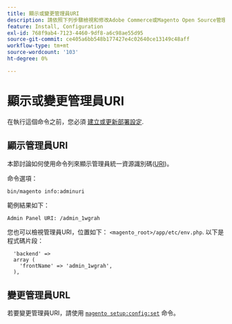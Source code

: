 ```yaml
---
title: 顯示或變更管理員URI
description: 請依照下列步驟檢視和修改Adobe Commerce或Magento Open Source管理員應用程式的URI。
feature: Install, Configuration
exl-id: 768f9ab4-7123-4460-9df8-a6c98ae55d95
source-git-commit: ce405a6bb548b177427e4c02640ce13149c48aff
workflow-type: tm+mt
source-wordcount: '103'
ht-degree: 0%

---
```


# 顯示或變更管理員URI

在執行這個命令之前，您必須 [建立或更新部署設定](deployment.md).

## 顯示管理員URI

本節討論如何使用命令列來顯示管理員統一資源識別碼([URI](https://www.w3.org/Protocols/rfc2616/rfc2616-sec3.html#sec3.2))。

命令選項：

```bash
bin/magento info:adminuri
```

範例結果如下：

```terminal
Admin Panel URI: /admin_1wgrah
```

您也可以檢視管理員URI，位置如下： `<magento_root>/app/etc/env.php`. 以下是程式碼片段：

```php?start_inline=1
  'backend' =>
  array (
    'frontName' => 'admin_1wgrah',
  ),
```

## 變更管理員URL

若要變更管理員URI，請使用 [`magento setup:config:set`](deployment.md) 命令。
